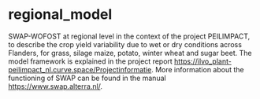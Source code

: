 # regional_model
SWAP-WOFOST at regional level in the context of the project PEILIMPACT, to describe the crop yield variability due to wet or dry conditions across Flanders, for grass, silage maize, potato, winter wheat and sugar beet. The model framework is explained in the project report https://ilvo_plant-peilimpact_nl.curve.space/Projectinformatie.
More information about the functioning of SWAP can be found in the manual https://www.swap.alterra.nl/. 
